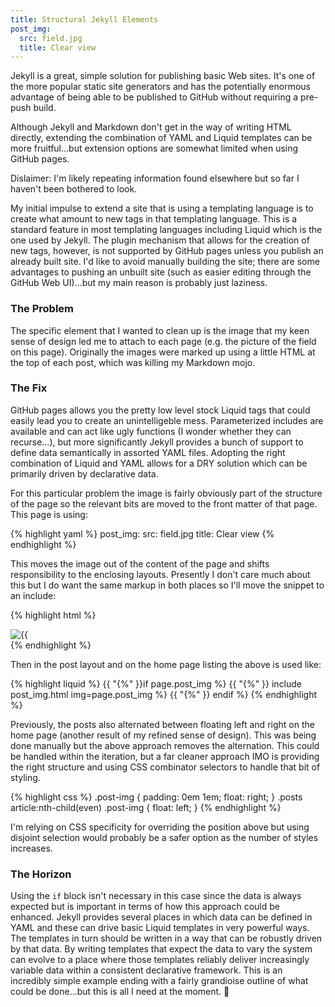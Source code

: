 ```yaml
---
title: Structural Jekyll Elements
post_img:
  src: field.jpg
  title: Clear view
---
```


Jekyll is a great, simple solution for publishing basic Web
sites. It's one of the more popular static site generators and has the
potentially enormous advantage of being able to be published to GitHub
without requiring a pre-push build.

Although Jekyll and Markdown don't get in the way of writing HTML
directly, extending the combination of YAML and Liquid templates can
be more fruitful...but extension options are somewhat limited when
using GitHub pages.

<!--more-->

Dislaimer: I'm likely repeating information found elsewhere but so far I haven't
been bothered to look.

My initial impulse to extend a site that is using a templating
language is to create what amount to new tags in that templating
language. This is a standard feature in most templating languages
including Liquid which is the one used by Jekyll. The plugin mechanism
that allows for the creation of new tags, however, is not supported by
GitHub pages unless you publish an already built site. I'd like to
avoid manually building the site; there are some
advantages to pushing an unbuilt site (such as easier editing through
the GitHub Web UI)...but my main reason is probably just laziness.

### The Problem

The specific element that I wanted to clean up is the image that my
keen sense of design led me to attach to each page
(e.g. the picture of the field on this page). Originally the images
were marked up using a little HTML at the top of each post, which was
killing my Markdown mojo.

### The Fix

GitHub pages allows you the pretty low level stock Liquid tags that
could easily lead you to create an unintelligeble mess. Parameterized
includes are available and can act like ugly functions (I wonder
whether they can recurse...), but more significantly Jekyll provides
a bunch of support to define data semantically in assorted YAML
files. Adopting the right combination of Liquid and YAML allows for a
DRY solution which can be primarily driven by declarative data.

For this particular problem the image is fairly obviously part of the
structure of the page so the relevant bits are moved to the front
matter of that page. This page is using:

{% highlight yaml %}
post_img:
  src: field.jpg
  title: Clear view
{% endhighlight %}

This moves the image out of the content of the page and shifts
responsibility to the enclosing layouts. Presently I don't care much
about this but I do want the same markup in both places so I'll move
the snippet to an include:

{% highlight html %}
<div class="post-img">
  <img src="/images/{{ "{{" }} include.img.src }}"
       title="{{ "{{" }} include.img.title }}"/>
</div>
{% endhighlight %}

Then in the post layout and on the home page listing the above is
used like:

{% highlight liquid %}
{{ "{%" }}if page.post_img %}
{{ "{%" }} include post_img.html img=page.post_img %}
{{ "{%" }} endif %}
{% endhighlight %}

Previously, the posts also alternated between floating left and right
on the home page (another result of my refined sense of design). This
was being done manually but the above approach removes the
alternation.
This could be handled within the iteration, but a far cleaner approach IMO
is providing the right structure and using CSS combinator selectors to
handle that bit of styling.

{% highlight css %}
.post-img {
    padding: 0em 1em;
    float: right;
}
.posts article:nth-child(even) .post-img {
    float: left;
}
{% endhighlight %}

I'm relying on CSS specificity for overriding the position above
but using disjoint selection would probably be a safer option as the
number of styles increases.

### The Horizon

Using the `if` block isn't necessary in this case since the data is
always expected but is important in terms of how this approach could
be enhanced. Jekyll provides several places in which data can be
defined in YAML and these can drive basic Liquid templates in very
powerful ways. The templates in turn should be written in a way that
can be robustly driven by that data. By writing templates that expect
the data to vary the system can evolve to a place where those
templates reliably deliver increasingly variable data within a
consistent declarative framework.
This is an incredibly simple example ending with
a fairly grandioise outline of what could be done...but this is all I
need at the moment. :non-potable_water:







